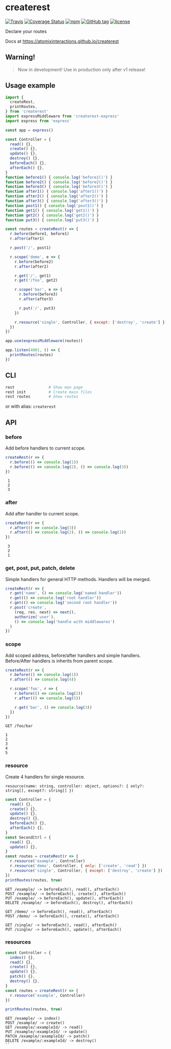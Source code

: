 # createrest

[![Travis](https://img.shields.io/travis/atomixinteractions/createrest.svg)](https://travis-ci.org/atomixinteractions/createrest)
[![Coverage Status](https://coveralls.io/repos/github/atomixinteractions/createrest/badge.svg?branch=master)](https://coveralls.io/github/atomixinteractions/createrest?branch=master)
[![npm](https://img.shields.io/npm/v/createrest.svg)](https://npmjs.com/createrest)
[![GitHub tag](https://img.shields.io/github/tag/atomixinteractions/createrest.svg)](https://github.com/atomixinteractions/createrest)
[![license](https://img.shields.io/github/license/atomixinteractions/createrest.svg)](https://github.com/atomixinteractions/createrest)


Declare your routes

Docs at https://atomixinteractions.github.io/createrest


## Warning!

> Now in development! Use in production only after v1 release!


## Usage example

```js
import {
  createRest,
  printRoutes,
} from 'createrest'
import expressMiddleware from 'createrest-express'
import express from 'express'

const app = express()

const Controller = {
  read() {},
  create() {},
  update() {},
  destroy() {},
  beforeEach() {},
  afterEach() {},
}
function before1() { console.log('before1()') }
function before2() { console.log('before2()') }
function before3() { console.log('before3()') }
function after1() { console.log('after1()') }
function after2() { console.log('after2()') }
function after3() { console.log('after3()') }
function post1() { console.log('post1()') }
function get1() { console.log('get1()') }
function get2() { console.log('get2()') }
function put3() { console.log('put3()') }

const routes = createRest(r => {
  r.before(before1, before1)
  r.after(after1)

  r.post('/', post1)

  r.scope('demo', e => {
    r.before(before2)
    r.after(after2)

    r.get('/', get1)
    r.get('/foo', get2)

    r.scope('bar', e => {
      r.before(before3)
      r.after(after3)

      r.put('/', put3)
    })

    r.resource('single', Controller, { except: ['destroy', 'create'] })
  })
})

app.use(expressMiddleware(routes))

app.listen(4001, () => {
  printRoutes(routes)
})
```


## CLI

```bash
rest               # Show man page
rest init          # Create main files
rest routes        # Show routes
```

or with alias: `createrest`

## API

### before

Add before handlers to current scope.

```js
createRest(r => {
  r.before(() => console.log(1))
  r.before(() => console.log(2), () => console.log(3))
})
```

```
 1
 2
 3
```

### after

Add after handler to current scope.

```js
createRest(r => {
  r.after(() => console.log(3))
  r.after(() => console.log(2), () => console.log(1))
})
```

```
 3
 2
 1
```

### get, post, put, patch, delete

Simple handlers for general HTTP methods. Handlers will be merged.

```js
createRest(r => {
  r.get('name', () => console.log('named handler'))
  r.get(() => console.log('root handler'))
  r.get(() => console.log('second root handler'))
  r.post('create',
    (req, res, next) => next(),
    authorize('user'),
    () => console.log('handle with middlewares')
  )
})
```

### scope

Add scoped address, before/after handlers and simple handlers.
Before/After handlers is inherits from parent scope.

```js
createRest(r => {
  r.before(() => console.log(1))
  r.after(() => console.log(4))

  r.scope('foo', r => {
    r.before(() => console.log(2))
    r.after(() => console.log(5))

    r.get('bar', () => console.log(3))
  })
})
```

```
GET /foo/bar

1
2
3
4
5
```

### resource

Create 4 handlers for single resource.

```
resource(name: string, controller: object, options?: { only?: string[], except?: string[] })
```

```js
const Controller = {
  read() {},
  create() {},
  update() {},
  destroy() {},
  beforeEach() {},
  afterEach() {},
}
const SecondCtrl = {
  read() {},
  update() {},
}
const routes = createRest(r => {
  r.resource('example', Controller)
  r.resource('demo', Controller, { only: ['create', 'read'] })
  r.resource('single', Controller, { except: ['destroy', 'create'] })
})
printRoutes(routes, true)
```

```
GET /example/ -> beforeEach(), read(), afterEach()
POST /example/ -> beforeEach(), create(), afterEach()
PUT /example/ -> beforeEach(), update(), afterEach()
DELETE /example/ -> beforeEach(), destroy(), afterEach()

GET /demo/ -> beforeEach(), read(), afterEach()
POST /demo/ -> beforeEach(), create(), afterEach()

GET /single/ -> beforeEach(), read(), afterEach()
PUT /single/ -> beforeEach(), update(), afterEach()
```

### resources

```js
const Controller = {
  index() {},
  read() {},
  create() {},
  update() {},
  patch() {},
  destroy() {},
}
const routes = createRest(r => {
  r.resource('example', Controller)
})

printRoutes(routes, true)
```

```
GET /example/ -> index()
POST /example/ -> create()
GET /example/:exampleId/ -> read()
PUT /example/:exampleId/ -> update()
PATCH /example/:exampleId/ -> patch()
DELETE /example/:exampleId/ -> destroy()
``
